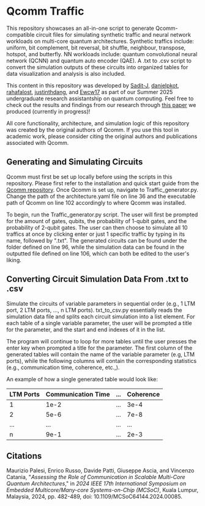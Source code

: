 # Qcomm Traffic
This repository showcases an all-in-one script to generate Qcomm-compatible circuit files for simulating synthetic traffic and neural network workloads on multi-core quantum architectures. Synthetic traffics include: uniform, bit complement, bit reversal, bit shuffle, neighbour, transpose, hotspot, and butterfly. NN workloads include: quantum convolutional neural network (QCNN) and quantum auto encoder (QAE). A .txt to .csv script to convert the simulation outputs of these circuits into organized tables for data visualization and analysis is also included.

This content in this repository was developed by [Sadit-J](https://github.com/Sadit-J), [danielpkot](https://github.com/danielpkot), [rahafalost](https://github.com/rahafalost), [justinthdang](https://github.com/justinthdang), and [Ewcw17](https://github.com/Ewcw17) as part of our Summer 2025 undergraduate research assistantship on quantum computing. Feel free to check out the results and findings from our research through [this paper]() we produced (currently in progress)!

All core functionality, architecture, and simulation logic of this repository was created by the original authors of Qcomm. If you use this tool in academic work, please consider citing the original authors and publications associated with Qcomm.

## Generating and Simulating Circuits
Qcomm must first be set up locally before using the scripts in this repository. Please first refer to the installation and quick start guide from the [Qcomm repository](https://github.com/mpalesi/qcomm). Once Qcomm is set up, navigate to Traffic_generator.py. Change the path of the architecture.yaml file on line 36 and the executable path of Qcomm on line 102 accordingly to where Qcomm was installed.

To begin, run the Traffic_generator.py script. The user will first be prompted for the amount of gates, qubits, the probability of 1-qubit gates, and the probability of 2-qubit gates. The user can then choose to simulate all 10 traffics at once by clicking enter or just 1 specific traffic by typing in its name, followed by ".txt". The generated circuits can be found under the folder defined on line 96, while the simulation data can be found in the outputted file defined on line 106, which can both be edited to the user's liking.

## Converting Circuit Simulation Data From .txt to .csv
Simulate the circuits of variable parameters in sequential order (e.g., 1 LTM port, 2 LTM ports, ..., n LTM ports). txt_to_csv.py essentially reads the simulation data file and splits each circuit simulation into a list element. For each table of a single variable parameter, the user will be prompted a title for the parameter, and the start and end indexes of it in the list.

The program will continue to loop for more tables until the user presses the enter key when prompted a title for the parameter. The first column of the generated tables will contain the name of the variable parameter (e.g, LTM ports), while the following columns will contain the corresponding statistics (e.g., communication time, coherence, etc.,).

An example of how a single generated table would look like:

| LTM Ports | Communication Time | ... | Coherence |
|-----------|--------------------|-----|-----------|
| 1         | 1e-2               | ... | 3e-4      |
| 2         | 5e-6               | ... | 7e-8      |
| ...       | ...                | ... | ...       |
| n         | 9e-1               | ... | 2e-3      |

## Citations
Maurizio Palesi, Enrico Russo, Davide Patti, Giuseppe Ascia, and Vincenzo Catania, "_Assessing the Role of Communication in Scalable Multi-Core Quantum Architectures_," in _2024 IEEE 17th International Symposium on Embedded Multicore/Many-core Systems-on-Chip (MCSoC)_, Kuala Lumpur, Malaysia, 2024, pp. 482-489, doi: 10.1109/MCSoC64144.2024.00085.
